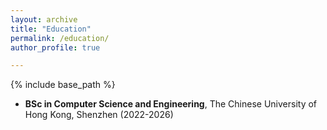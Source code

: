 ```yaml
---
layout: archive
title: "Education"
permalink: /education/
author_profile: true

---
```


{% include base_path %}

- **BSc in Computer Science and Engineering**, The Chinese University of Hong Kong, Shenzhen (2022-2026)
